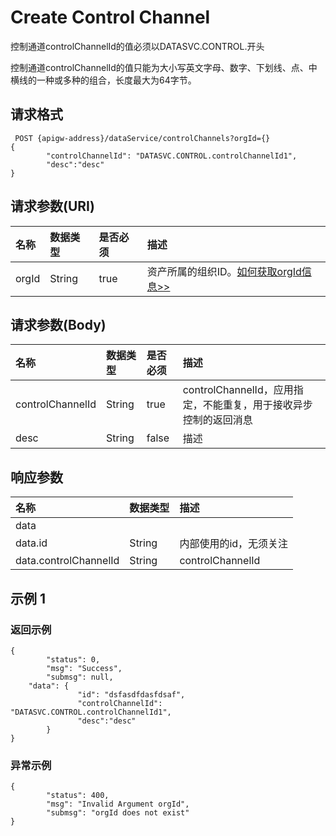 # Create Control Channel

控制通道controlChannelId的值必须以DATASVC.CONTROL.开头

控制通道controlChannelId的值只能为大小写英文字母、数字、下划线、点、中横线的一种或多种的组合，长度最大为64字节。

## 请求格式

```
 POST {apigw-address}/dataService/controlChannels?orgId={}
{
        "controlChannelId": "DATASVC.CONTROL.controlChannelId1",
        "desc":"desc"
}
```



## 请求参数(URI)

| **名称** | **数据类型** | **是否必须** | **描述**        |
|:---------|:-------------|:-------------|:----------------|
| orgId    | String       | true         | 资产所属的组织ID。[如何获取orgId信息>>](/docs/api/zh_CN/2.0.9/api_faqs#id-orgid-orgid) |


## 请求参数(Body)

| **名称**         | **数据类型** | **是否必须** | **描述**                                                         |
|:-----------------|:-------------|:-------------|:-----------------------------------------------------------------|
| controlChannelId | String       | true         | controlChannelId，应用指定，不能重复，用于接收异步控制的返回消息 |
| desc             | String       | false        | 描述                                                             |



## 响应参数

| **名称**              | **数据类型** | **描述**               |
|:----------------------|:-------------|:-----------------------|
| data                  |              |                        |
| data.id               | String       | 内部使用的id，无须关注 |
| data.controlChannelId | String       | controlChannelId       |

## 示例 1

### 返回示例

```
{
        "status": 0,
        "msg": "Success",
        "submsg": null,
    "data": {
               "id": "dsfasdfdasfdsaf",
               "controlChannelId": "DATASVC.CONTROL.controlChannelId1",
               "desc":"desc"
        }
}
```

### 异常示例

```
{
        "status": 400,
        "msg": "Invalid Argument orgId",
        "submsg": "orgId does not exist"
}
```
